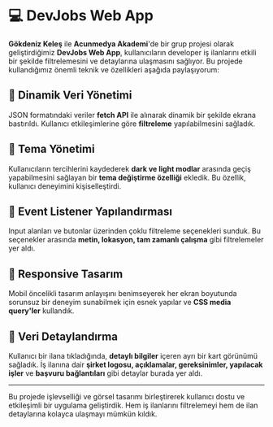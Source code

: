 # 💻 DevJobs Web App

**Gökdeniz Keleş** ile **Acunmedya Akademi**'de bir grup projesi olarak geliştirdiğimiz **DevJobs Web App**, kullanıcıların developer iş ilanlarını etkili bir şekilde filtrelemesini ve detaylarına ulaşmasını sağlıyor. Bu projede kullandığımız önemli teknik ve özellikleri aşağıda paylaşıyorum:

## 🔸 Dinamik Veri Yönetimi
JSON formatındaki veriler **fetch API** ile alınarak dinamik bir şekilde ekrana bastırıldı. Kullanıcı etkileşimlerine göre **filtreleme** yapılabilmesini sağladık.

## 🔸 Tema Yönetimi
Kullanıcıların tercihlerini kaydederek **dark ve light modlar** arasında geçiş yapabilmesini sağlayan bir **tema değiştirme özelliği** ekledik. Bu özellik, kullanıcı deneyimini kişiselleştirdi.

## 🔸 Event Listener Yapılandırması
Input alanları ve butonlar üzerinden çoklu filtreleme seçenekleri sunduk. Bu seçenekler arasında **metin, lokasyon, tam zamanlı çalışma** gibi filtrelemeler yer aldı.

## 🔸 Responsive Tasarım
Mobil öncelikli tasarım anlayışını benimseyerek her ekran boyutunda sorunsuz bir deneyim sunabilmek için esnek yapılar ve **CSS media query'ler** kullandık.

## 🔸 Veri Detaylandırma
Kullanıcı bir ilana tıkladığında, **detaylı bilgiler** içeren ayrı bir kart görünümü sağladık. İş ilanına dair **şirket logosu, açıklamalar, gereksinimler, yapılacak işler** ve **başvuru bağlantıları** gibi detaylar burada yer aldı.

---

Bu projede işlevselliği ve görsel tasarımı birleştirerek kullanıcı dostu ve etkileşimli bir uygulama geliştirdik. Hem iş ilanlarını filtrelemeyi hem de ilan detaylarına kolayca ulaşmayı mümkün kıldık.
